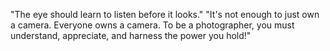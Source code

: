 "The eye should learn to listen before it looks." "It's not enough to just own a camera. Everyone owns a camera. To be a photographer, you must understand, appreciate, and harness the power you hold!"
